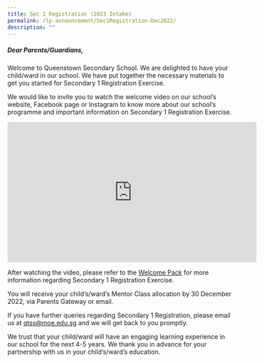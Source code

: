 ```yaml
---
title: Sec 1 Registration (2023 Intake)
permalink: /lp-announcement/Sec1Registration-Dec2022/
description: ""
---
```

##### Dear Parents/Guardians,

Welcome to Queenstown Secondary School. We are delighted to have your child/ward in our school. We have put together the necessary materials to get you started for Secondary 1 Registration Exercise. 

We would like to invite you to watch the welcome video on our school’s website, Facebook page or Instagram to know more about our school’s programme and important information on Secondary 1 Registration Exercise.

<iframe width="560" height="315" src="https://www.youtube.com/embed/NzYk284IeqI" title="YouTube video player" frameborder="0" allow="accelerometer; autoplay; clipboard-write; encrypted-media; gyroscope; picture-in-picture" allowfullscreen></iframe>


After watching the video, please refer to the [Welcome Pack](/files/Welcome%20Pack_2023%20intake%20(4).pdf) for more information regarding Secondary 1 Registration Exercise. 

You will receive your child’s/ward’s Mentor Class allocation by 30 December 2022, via Parents Gateway or email.

If you have further queries regarding Secondary 1 Registration, please email us at <a href = "mailto: qtss@moe.edu.sg"> qtss@moe.edu.sg </a> and we will get back to you promptly.

We trust that your child/ward will have an engaging learning experience in our school for the next 4-5 years. We thank you in advance for your partnership with us in your child’s/ward’s education.